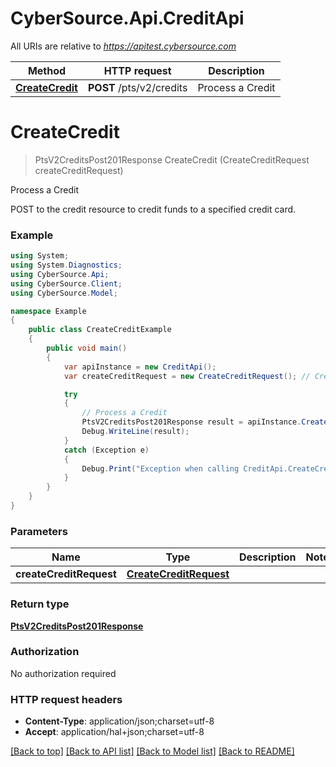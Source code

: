 # CyberSource.Api.CreditApi

All URIs are relative to *https://apitest.cybersource.com*

Method | HTTP request | Description
------------- | ------------- | -------------
[**CreateCredit**](CreditApi.md#createcredit) | **POST** /pts/v2/credits | Process a Credit


<a name="createcredit"></a>
# **CreateCredit**
> PtsV2CreditsPost201Response CreateCredit (CreateCreditRequest createCreditRequest)

Process a Credit

POST to the credit resource to credit funds to a specified credit card.

### Example
```csharp
using System;
using System.Diagnostics;
using CyberSource.Api;
using CyberSource.Client;
using CyberSource.Model;

namespace Example
{
    public class CreateCreditExample
    {
        public void main()
        {
            var apiInstance = new CreditApi();
            var createCreditRequest = new CreateCreditRequest(); // CreateCreditRequest | 

            try
            {
                // Process a Credit
                PtsV2CreditsPost201Response result = apiInstance.CreateCredit(createCreditRequest);
                Debug.WriteLine(result);
            }
            catch (Exception e)
            {
                Debug.Print("Exception when calling CreditApi.CreateCredit: " + e.Message );
            }
        }
    }
}
```

### Parameters

Name | Type | Description  | Notes
------------- | ------------- | ------------- | -------------
 **createCreditRequest** | [**CreateCreditRequest**](CreateCreditRequest.md)|  | 

### Return type

[**PtsV2CreditsPost201Response**](PtsV2CreditsPost201Response.md)

### Authorization

No authorization required

### HTTP request headers

 - **Content-Type**: application/json;charset=utf-8
 - **Accept**: application/hal+json;charset=utf-8

[[Back to top]](#) [[Back to API list]](../README.md#documentation-for-api-endpoints) [[Back to Model list]](../README.md#documentation-for-models) [[Back to README]](../README.md)

